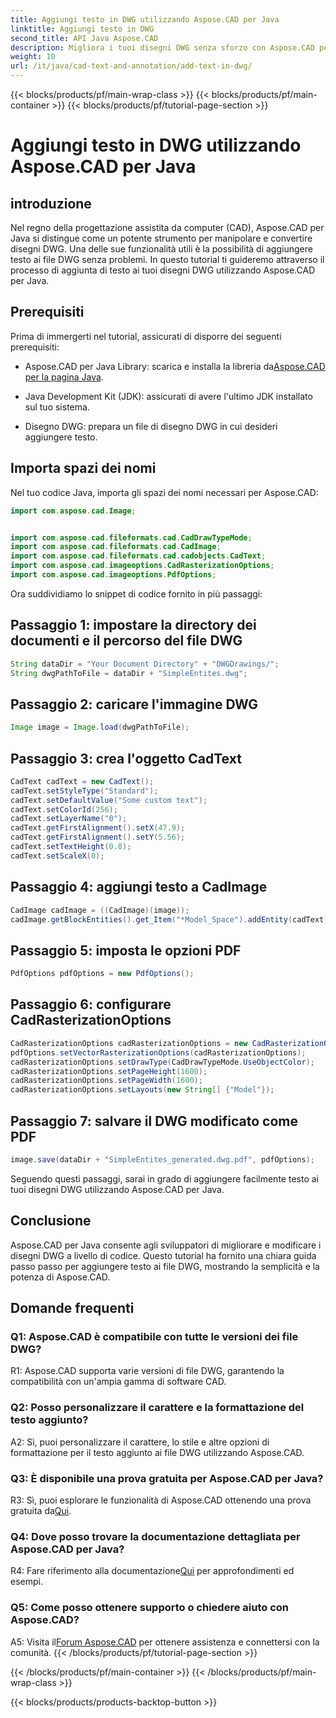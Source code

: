 ```yaml
---
title: Aggiungi testo in DWG utilizzando Aspose.CAD per Java
linktitle: Aggiungi testo in DWG
second_title: API Java Aspose.CAD
description: Migliora i tuoi disegni DWG senza sforzo con Aspose.CAD per Java. Aggiungi testo senza problemi con la nostra guida passo passo.
weight: 10
url: /it/java/cad-text-and-annotation/add-text-in-dwg/
---
```


{{< blocks/products/pf/main-wrap-class >}}
{{< blocks/products/pf/main-container >}}
{{< blocks/products/pf/tutorial-page-section >}}

# Aggiungi testo in DWG utilizzando Aspose.CAD per Java

## introduzione

Nel regno della progettazione assistita da computer (CAD), Aspose.CAD per Java si distingue come un potente strumento per manipolare e convertire disegni DWG. Una delle sue funzionalità utili è la possibilità di aggiungere testo ai file DWG senza problemi. In questo tutorial ti guideremo attraverso il processo di aggiunta di testo ai tuoi disegni DWG utilizzando Aspose.CAD per Java.

## Prerequisiti

Prima di immergerti nel tutorial, assicurati di disporre dei seguenti prerequisiti:

-  Aspose.CAD per Java Library: scarica e installa la libreria da[Aspose.CAD per la pagina Java](https://releases.aspose.com/cad/java/).

- Java Development Kit (JDK): assicurati di avere l'ultimo JDK installato sul tuo sistema.

- Disegno DWG: prepara un file di disegno DWG in cui desideri aggiungere testo.

## Importa spazi dei nomi

Nel tuo codice Java, importa gli spazi dei nomi necessari per Aspose.CAD:

```java
import com.aspose.cad.Image;


import com.aspose.cad.fileformats.cad.CadDrawTypeMode;
import com.aspose.cad.fileformats.cad.CadImage;
import com.aspose.cad.fileformats.cad.cadobjects.CadText;
import com.aspose.cad.imageoptions.CadRasterizationOptions;
import com.aspose.cad.imageoptions.PdfOptions;
```

Ora suddividiamo lo snippet di codice fornito in più passaggi:

## Passaggio 1: impostare la directory dei documenti e il percorso del file DWG

```java
String dataDir = "Your Document Directory" + "DWGDrawings/";
String dwgPathToFile = dataDir + "SimpleEntites.dwg";
```

## Passaggio 2: caricare l'immagine DWG

```java
Image image = Image.load(dwgPathToFile);
```

## Passaggio 3: crea l'oggetto CadText

```java
CadText cadText = new CadText();
cadText.setStyleType("Standard");
cadText.setDefaultValue("Some custom text");
cadText.setColorId(256);
cadText.setLayerName("0");
cadText.getFirstAlignment().setX(47.9);
cadText.getFirstAlignment().setY(5.56);
cadText.setTextHeight(0.8);
cadText.setScaleX(0);
```

## Passaggio 4: aggiungi testo a CadImage

```java
CadImage cadImage = ((CadImage)(image));
cadImage.getBlockEntities().get_Item("*Model_Space").addEntity(cadText);
```

## Passaggio 5: imposta le opzioni PDF

```java
PdfOptions pdfOptions = new PdfOptions();
```

## Passaggio 6: configurare CadRasterizationOptions

```java
CadRasterizationOptions cadRasterizationOptions = new CadRasterizationOptions();
pdfOptions.setVectorRasterizationOptions(cadRasterizationOptions);
cadRasterizationOptions.setDrawType(CadDrawTypeMode.UseObjectColor);
cadRasterizationOptions.setPageHeight(1600);
cadRasterizationOptions.setPageWidth(1600);
cadRasterizationOptions.setLayouts(new String[] {"Model"});
```

## Passaggio 7: salvare il DWG modificato come PDF

```java
image.save(dataDir + "SimpleEntites_generated.dwg.pdf", pdfOptions);
```

Seguendo questi passaggi, sarai in grado di aggiungere facilmente testo ai tuoi disegni DWG utilizzando Aspose.CAD per Java.

## Conclusione

Aspose.CAD per Java consente agli sviluppatori di migliorare e modificare i disegni DWG a livello di codice. Questo tutorial ha fornito una chiara guida passo passo per aggiungere testo ai file DWG, mostrando la semplicità e la potenza di Aspose.CAD.

## Domande frequenti

### Q1: Aspose.CAD è compatibile con tutte le versioni dei file DWG?

R1: Aspose.CAD supporta varie versioni di file DWG, garantendo la compatibilità con un'ampia gamma di software CAD.

### Q2: Posso personalizzare il carattere e la formattazione del testo aggiunto?

A2: Sì, puoi personalizzare il carattere, lo stile e altre opzioni di formattazione per il testo aggiunto ai file DWG utilizzando Aspose.CAD.

### Q3: È disponibile una prova gratuita per Aspose.CAD per Java?

 R3: Sì, puoi esplorare le funzionalità di Aspose.CAD ottenendo una prova gratuita da[Qui](https://releases.aspose.com/).

### Q4: Dove posso trovare la documentazione dettagliata per Aspose.CAD per Java?

 R4: Fare riferimento alla documentazione[Qui](https://reference.aspose.com/cad/java/) per approfondimenti ed esempi.

### Q5: Come posso ottenere supporto o chiedere aiuto con Aspose.CAD?

A5: Visita il[Forum Aspose.CAD](https://forum.aspose.com/c/cad/19) per ottenere assistenza e connettersi con la comunità.
{{< /blocks/products/pf/tutorial-page-section >}}

{{< /blocks/products/pf/main-container >}}
{{< /blocks/products/pf/main-wrap-class >}}

{{< blocks/products/products-backtop-button >}}

